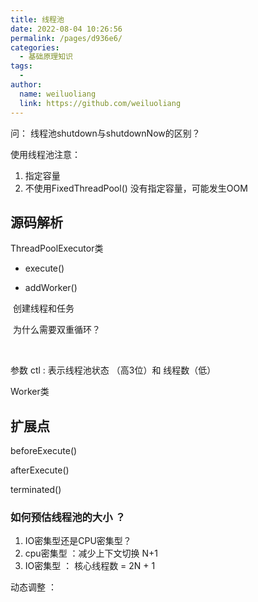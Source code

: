 ```yaml
---
title: 线程池
date: 2022-08-04 10:26:56
permalink: /pages/d936e6/
categories:
  - 基础原理知识
tags:
  - 
author: 
  name: weiluoliang
  link: https://github.com/weiluoliang
---
```






问： 线程池shutdown与shutdownNow的区别？ 



使用线程池注意：

1. 指定容量
2. 不使用FixedThreadPool() 没有指定容量，可能发生OOM



## 源码解析

ThreadPoolExecutor类 

- execute() 



- addWorker()

​     创建线程和任务 

​     为什么需要双重循环？  

​     

参数 ctl :  表示线程池状态 （高3位）和  线程数（低）

 



Worker类



## 扩展点

beforeExecute()  

afterExecute()

terminated()



### 如何预估线程池的大小 ？ 

1.  IO密集型还是CPU密集型？
   1. cpu密集型 ：减少上下文切换    N+1  
   2. IO密集型 ：  核心线程数 = 2N + 1  

动态调整 ：  
